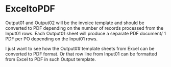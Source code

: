 # ExceltoPDF

Output01 and Output02 will be the invoice template and should be converted to PDF depending on the number of records processed from the Input01 rows.
Each Output01 sheet will produce a separate PDF document/ 1 PDF per PO depending on the Input01 rows.

I just want to see how the Output## template sheets from Excel can be converted to PDF format. Or that row line from Input01 can be formatted from Excel to PDF in such Output template.
